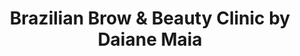 ---
title: "Brazilian Brow & Beauty Clinic by Daiane Maia"
url: /kirkland/brazilian-brow-and-beauty-clinic-by-daiane-maia/
shop: beauty
---